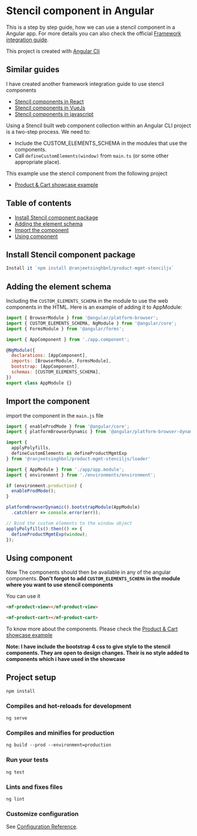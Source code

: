 # Stencil component in Angular 


This is a step by step guide, how we can use a stencil component in a Angular app. For more details you can also check the official [Framework integration guide](https://stenciljs.com/docs/angular).

This project is created with [Angular Cli](https://cli.angular.io/)

## Similar guides
I have created another framework integration guide to use stencil components

* [Stencil components in React](https://github.com/ranjeetsinghbnl/stenciljs-react)
* [Stencil components in VueJs](https://github.com/ranjeetsinghbnl/stenciljs-vue)
* [Stencil components in javascript](https://github.com/ranjeetsinghbnl/stenciljs-javascript)

Using a Stencil built web component collection within an Angular CLI project is a two-step process. 
We need to:

* Include the CUSTOM_ELEMENTS_SCHEMA in the modules that use the components.
* Call `defineCustomElements(window)` from `main.ts` (or some other appropriate place).

This example use the stencil component from the following project

* [Product & Cart showcase example](https://github.com/ranjeetsinghbnl/product-mgmt-stenciljs)

## Table of contents
* [Install Stencil component package](#install-stencil-component-package)
* [Adding the element schema](#adding-the-element-schema )
* [Import the component](#import-the-components)
* [Using component](#using-component)

## Install Stencil component package

```js
Install it `npm install @ranjeetsinghbnl/product-mgmt-stenciljs`
```

## Adding the element schema
Including the `CUSTOM_ELEMENTS_SCHEMA` in the module to use the web components in the HTML.
Here is an example of adding it to AppModule:


```js
import { BrowserModule } from '@angular/platform-browser';
import { CUSTOM_ELEMENTS_SCHEMA, NgModule } from '@angular/core';
import { FormsModule } from '@angular/forms';

import { AppComponent } from './app.component';

@NgModule({
  declarations: [AppComponent],
  imports: [BrowserModule, FormsModule],
  bootstrap: [AppComponent],
  schemas: [CUSTOM_ELEMENTS_SCHEMA],
})
export class AppModule {}
```

## Import the component
import the component in the `main.js` file

```javascript
import { enableProdMode } from '@angular/core';
import { platformBrowserDynamic } from '@angular/platform-browser-dynamic';

import {
  applyPolyfills,
  defineCustomElements as defineProductMgmtExp
} from '@ranjeetsinghbnl/product-mgmt-stenciljs/loader'

import { AppModule } from './app/app.module';
import { environment } from './environments/environment';

if (environment.production) {
  enableProdMode();
}

platformBrowserDynamic().bootstrapModule(AppModule)
  .catch(err => console.error(err));

// Bind the custom elements to the window object
applyPolyfills().then(() => {
  defineProductMgmtExp(window);
});
```

## Using component
Now The components should then be available in any of the angular components. 
**Don't forgot to add `CUSTOM_ELEMENTS_SCHEMA` in the module where you want to use stencil components**

You can use it

```html
<mf-product-view></mf-product-view>
```

```html
<mf-product-cart></mf-product-cart>
```

To know more about the components. Please check the [Product & Cart showcase example](https://github.com/ranjeetsinghbnl/product-mgmt-stenciljs)


**Note: I have include the bootstrap 4 css to give style to the stencil components. They are open to design changes. Their is no style added to components which i have used in the showcase**

## Project setup
```
npm install
```

### Compiles and hot-reloads for development
```
ng serve
```

### Compiles and minifies for production
```
ng build --prod --environment=production
```

### Run your tests
```
ng test
```

### Lints and fixes files
```
ng lint
```

### Customize configuration
See [Configuration Reference](https://angular.io/cli).
